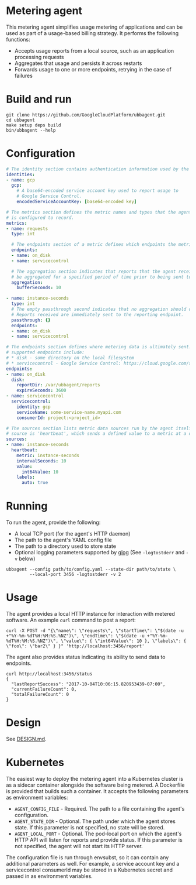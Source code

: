 # Metering agent

This metering agent simplifies usage metering of applications and can be used as part of a usage-based billing strategy. It performs the following functions:
* Accepts usage reports from a local source, such as an application processing requests
* Aggregates that usage and persists it across restarts
* Forwards usage to one or more endpoints, retrying in the case of failures

# Build and run

```
git clone https://github.com/GoogleCloudPlatform/ubbagent.git
cd ubbagent
make setup deps build
bin/ubbagent --help
```

# Configuration

```yaml
# The identity section contains authentication information used by the agent.
identities:
- name: gcp
  gcp:
    # A base64-encoded service account key used to report usage to
    # Google Service Control.
    encodedServiceAccountKey: [base64-encoded key]

# The metrics section defines the metric names and types that the agent
# is configured to record.
metrics:
- name: requests
  type: int

  # The endpoints section of a metric defines which endpoints the metric data is sent to.
  endpoints:
  - name: on_disk
  - name: servicecontrol

  # The aggregation section indicates that reports that the agent receives for this metric should
  # be aggregated for a specified period of time prior to being sent to the reporting endpoint.
  aggregation:
    bufferSeconds: 10

- name: instance-seconds
  type: int
  # The empty passthrough second indicates that no aggregation should occur for this metric.
  # Reports received are immediately sent to the reporting endpoint.
  passthrough: {}
  endpoints:
  - name: on_disk
  - name: servicecontrol

# The endpoints section defines where metering data is ultimately sent. Currently
# supported endpoints include:
# * disk - some directory on the local filesystem
# * servicecontrol - Google Service Control: https://cloud.google.com/service-control/overview
endpoints:
- name: on_disk
  disk:
    reportDir: /var/ubbagent/reports
    expireSeconds: 3600
- name: servicecontrol
  servicecontrol:
    identity: gcp
    serviceName: some-service-name.myapi.com
    consumerId: project:<project_id>

# The sources section lists metric data sources run by the agent itself. The currently-supported
# source is 'heartbeat', which sends a defined value to a metric at a defined interval.
sources:
- name: instance-seconds
  heartbeat:
    metric: instance-seconds
    intervalSeconds: 10
    value:
      int64Value: 10
    labels:
      auto: true
```

# Running

To run the agent, provide the following:
* A local TCP port (for the agent's HTTP daemon)
* The path to the agent's YAML config file
* The path to a directory used to store state
* Optional logging parameters supported by [glog](https://github.com/golang/glog) (See `-logtostderr` and `-v` below)
```
ubbagent --config path/to/config.yaml --state-dir path/to/state \
         --local-port 3456 -logtostderr -v 2
```

# Usage

The agent provides a local HTTP instance for interaction with metered software.
An example `curl` command to post a report:

```
curl -X POST -d "{\"name\": \"requests\", \"startTime\": \"$(date -u +"%Y-%m-%dT%H:%M:%S.%NZ")\", \"endTime\": \"$(date -u +"%Y-%m-%dT%H:%M:%S.%NZ")\", \"value\": { \"int64Value\": 10 }, \"labels\": { \"foo\": \"bar2\" } }" 'http://localhost:3456/report'
```

The agent also provides status indicating its ability to send data to endpoints.

```
curl http://localhost:3456/status
{
  "lastReportSuccess": "2017-10-04T10:06:15.820953439-07:00",
  "currentFailureCount": 0,
  "totalFailureCount": 0
}
```

# Design
See [DESIGN.md](doc/DESIGN.md).

# Kubernetes
The easiest way to deploy the metering agent into a Kubernetes cluster is as
a sidecar container alongside the software being metered. A Dockerfile is
provided that builds such a container. It accepts the following parameters
as environment variables:

* `AGENT_CONFIG_FILE` - Required. The path to a file containing the agent's
configuration.
* `AGENT_STATE_DIR` - Optional. The path under which the agent stores state.
If this parameter is not specified, no state will be stored.
* `AGENT_LOCAL_PORT` - Optional. The pod-local port on which the agent's
HTTP API will listen for reports and provide status. If this parameter
is not specified, the agent will not start its HTTP server.

The configuration file is run through envsubst, so it can contain
any additional parameters as well. For example, a service account
key and a servicecontrol consumerId may be stored in a Kubernetes
secret and passed in as environment variables.
